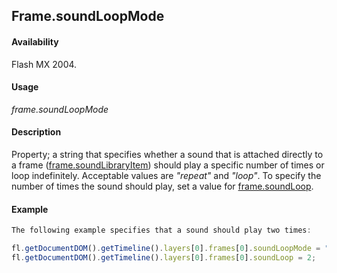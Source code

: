 ## Frame.soundLoopMode

#### Availability

Flash MX 2004.

#### Usage

*frame.soundLoopMode*

#### Description

Property; a string that specifies whether a sound that is attached directly to a frame ([frame.soundLibraryItem](../Frame_object/frame31.md)) should play a specific number of times or loop indefinitely. Acceptable values are *"repeat"* and *"loop"*. To specify the number of times the sound should play, set a value for [frame.soundLoop](../Frame_object/frame32.md).

#### Example

```javascript
The following example specifies that a sound should play two times:

fl.getDocumentDOM().getTimeline().layers[0].frames[0].soundLoopMode = "repeat"; 
fl.getDocumentDOM().getTimeline().layers[0].frames[0].soundLoop = 2;

```